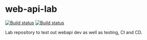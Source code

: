 # web-api-lab

[![Build status](https://ci.appveyor.com/api/projects/status/ton5jjlj1bg75fax?svg=true)](https://ci.appveyor.com/project/HumanAftrAll/web-api-lab) 
[![Build status](https://ci.appveyor.com/api/projects/status/ton5jjlj1bg75fax/branch/master?svg=true)](https://ci.appveyor.com/project/HumanAftrAll/web-api-lab/branch/master)

Lab repository to test out webapi dev as well as testing, CI and CD.


